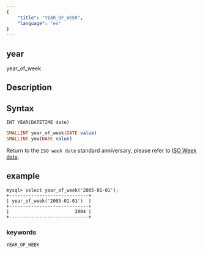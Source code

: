 ```yaml
---
{
    "title": "YEAR_OF_WEEK",
    "language": "en"
}
---
```


<!-- 
Licensed to the Apache Software Foundation (ASF) under one
or more contributor license agreements.  See the NOTICE file
distributed with this work for additional information
regarding copyright ownership.  The ASF licenses this file
to you under the Apache License, Version 2.0 (the
"License"); you may not use this file except in compliance
with the License.  You may obtain a copy of the License at

  http://www.apache.org/licenses/LICENSE-2.0

Unless required by applicable law or agreed to in writing,
software distributed under the License is distributed on an
"AS IS" BASIS, WITHOUT WARRANTIES OR CONDITIONS OF ANY
KIND, either express or implied.  See the License for the
specific language governing permissions and limitations
under the License.
-->


## year

year_of_week

## Description

## Syntax

`INT YEAR(DATETIME date)`


```sql
SMALLINT year_of_week(DATE value)
SMALLINT yow(DATE value)
```


Return to the `ISO week date` standard anniversary, please refer to [ISO Week date](https://en.wikipedia.org/wiki/ISO_week_date).

## example

```
mysql> select year_of_week('2005-01-01');
+-----------------------------+
| year_of_week('2005-01-01')  |
+-----------------------------+
|                        2004 |
+-----------------------------+
```

### keywords
    YEAR_OF_WEEK
